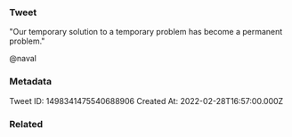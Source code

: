 ### Tweet
"Our temporary solution to a temporary problem has become a permanent problem." 

@naval

### Metadata
Tweet ID: 1498341475540688906
Created At: 2022-02-28T16:57:00.000Z

### Related


